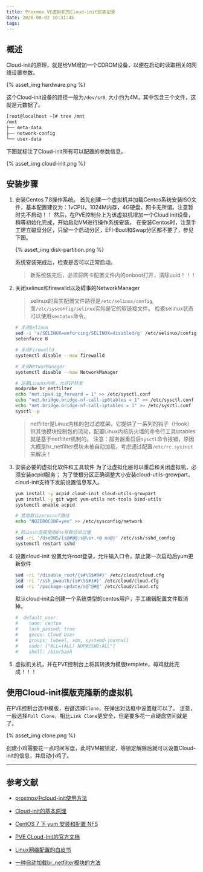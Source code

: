 ```yaml
---
title: Proxmox VE虚拟机的Cloud-init安装记录
date: 2020-08-02 10:31:45
tags:
---
```


## 概述

Cloud-init的原理，就是给VM增加一个CDROM设备，以便在启动时读取相关的网络设置参数。

{% asset_img hardware.png %}

这个Cloud-init设备的路径一般为`/dev/sr0`, 大小约为4M，其中包含三个文件，这就是元数据了。

``` sh
[root@localhost ~]# tree /mnt
/mnt
├── meta-data
├── network-config
└── user-data
```

下图就标注了Cloud-init所有可以配置的参数信息。

{% asset_img cloud-init.png %}

## 安装步骤

1. 安装Centos 7.8操作系统。
    首先创建一个虚拟机并加载Centos系统安装ISO文件，基本配置建议为：1vCPU，1024M内存，4G硬盘，网卡无所谓。注意暂时先不启动！！
    然后，在PVE控制台上为该虚拟机增加一个Cloud init设备，稍等初始化完成，开始启动VM进行操作系统安装。
    在安装Centos时，注意手工建立磁盘分区，只留一个启动分区，EFI-Boot和Swap分区都不要了，参见下图。

   {% asset_img disk-partition.png %}

    系统安装完成后，检查是否可以正常启动。

    > 新系统装完后，必须将网卡配置文件内的onboot打开，清除uuid！！！

2. 关闭selinux和firewalld以及碍事的NetworkManager
    > selinux的真实配置文件路径是`/etc/selinux/config`,而`/etc/sysconfig/selinux`实际是它的软链接文件。
    > 检查selinux状态可以使用`sestatus`命令。

    ``` sh
    # 关闭Selinux
    sed -i 's/SELINUX=enforcing/SELINUX=disabled/g' /etc/selinux/config
    setenforce 0

    # 关闭Firewalld
    systemctl disable --now firewalld

    # 关闭NetworManager
    systemctl disable --now NetworkManager

    # 设置Linunx内核，允许IP转发
    modprobe br_netfilter
    echo "net.ipv4.ip_forward = 1" >> /etc/sysctl.conf
    echo "net.bridge.bridge-nf-call-ip6tables = 1" >> /etc/sysctl.conf
    echo "net.bridge.bridge-nf-call-iptables = 1" >> /etc/sysctl.conf
    sysctl -p
    ```

    > netfilter是Linux内核的包过滤框架，它提供了一系列的钩子（Hook）供其他模块控制包的流动，配置Linux内核防火墙的命令行工具iptables就是基于netfilter机制的。
    > 注意：服务器重启后`sysctl`命令报错，原因大概是br_netfilter模块未被自动加载，考虑通过配置`/etc/rc.sysinit`来解决！

3. 安装必要的虚拟化软件和工具软件
   为了让虚拟化层可以重启和关闭虚拟机，必须安装acpid服务；
   为了使根分区正确调整大小安装cloud-utils-growpart，cloud-init支持下发前设置信息写入。

    ``` sh
    yum install -y acpid cloud-init cloud-utils-growpart
    yum install -y git wget yum-utils net-tools bind-utils
    systemctl enable acpid

    # 禁用默认zeroconf路线
    echo "NOZEROCONF=yes" >> /etc/sysconfig/network

    # 防止ssh连接使用dns导致访问过慢
    sed -ri '/UseDNS/{s@#@@;s@\s+.+@ no@}' /etc/ssh/sshd_config
    systemctl restart sshd
    ```

4. 设置cloud-init
    设置允许root登录，允许输入口令，禁止第一次启动后yum更新软件

    ``` sh
    sed -ri '/disable_root/{s#\S$#0#}' /etc/cloud/cloud.cfg
    sed -ri '/ssh_pwauth/{s#\S$#1#}' /etc/cloud/cloud.cfg
    sed -ri '/package-update/s@^@#@' /etc/cloud/cloud.cfg
    ```

    默认cloud-init会创建一个系统类型的centos用户，手工编辑配置文件取消掉。

    ``` conf
    #  default_user:
    #    name: centos
    #    lock_passwd: true
    #    gecos: Cloud User
    #    groups: [wheel, adm, systemd-journal]
    #    sudo: ["ALL=(ALL) NOPASSWD:ALL"]
    #    shell: /bin/bash
    ```

5. 虚拟机关机，并在PVE控制台上将其转换为模版templete，母鸡就此完成！！！

## 使用Cloud-init模版克隆新的虚拟机

在PVE控制台选中模版，右键选择`Clone`，在弹出对话框中设置就可以了。
注意，一般选择`Full Clone`，相比`Link Clone`更安全，但是要多花一点硬盘空间就是了。

{% asset_img clone.png %}

创建小鸡需要花一点时间写盘，此时VM被锁定，等锁定解除后就可以设置Cloud-init的信息，并启动小鸡了。

---

## 参考文献

- [proxmox中cloud-init使用方法](https://kinkinlu.com/2019/04/18/proxmox%E4%B8%ADcloud-init%E4%BD%BF%E7%94%A8%E6%96%B9%E6%B3%95/)
- [Cloud-init的基本原理](https://xixiliguo.github.io/post/cloud-init-1/)
- [CentOS 7 下 yum 安装和配置 NFS](https://qizhanming.com/blog/2018/08/08/how-to-install-nfs-on-centos-7)
- [PVE CLoud-Init的官方文档](https://pve.proxmox.com/wiki/Cloud-Init_Support)

- [Linux网络配置的白皮书](https://feisky.gitbooks.io/sdn/content/linux/iptables.html)
- [一种自动加载br_netfilter模块的方法](https://www.icode9.com/content-4-718596.html)
